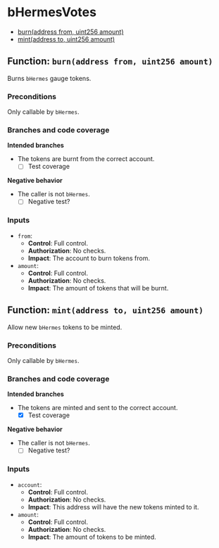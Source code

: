 # bHermesVotes

- [burn(address from, uint256 amount)](#function-burnaddress-from-uint256-amount)
- [mint(address to, uint256 amount)](#function-mintaddress-to-uint256-amount)


## Function: `burn(address from, uint256 amount)`

Burns `bHermes` gauge tokens.

### Preconditions

Only callable by `bHermes`.

### Branches and code coverage

**Intended branches**

- The tokens are burnt from the correct account.
  - [ ] Test coverage

**Negative behavior**

- The caller is not `bHermes`.
  - [ ] Negative test?

### Inputs

- `from`:
  - **Control**: Full control.
  - **Authorization**: No checks.
  - **Impact**: The account to burn tokens from.
- `amount`:
  - **Control**: Full control.
  - **Authorization**: No checks.
  - **Impact**: The amount of tokens that will be burnt.

## Function: `mint(address to, uint256 amount)`

Allow new `bHermes` tokens to be minted.

### Preconditions

Only callable by `bHermes`.

### Branches and code coverage

**Intended branches**

- The tokens are minted and sent to the correct account.
  - [x] Test coverage

**Negative behavior**

- The caller is not `bHermes`.
  - [ ] Negative test?

### Inputs

- `account`:
  - **Control**: Full control.
  - **Authorization**: No checks.
  - **Impact**: This address will have the new tokens minted to it.
- `amount`:
  - **Control**: Full control.
  - **Authorization**: No checks.
  - **Impact**: The amount of tokens to be minted.

